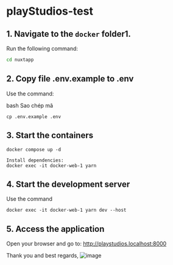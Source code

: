 # playStudios-test


## 1. Navigate to the `docker` folder1. 
Run the following command:
```bash
cd nuxtapp
```

## 2. Copy file .env.example to .env
Use the command:

bash
Sao chép mã

```
cp .env.example .env
```

## 3. Start the containers
```
docker compose up -d 

Install dependencies:
docker exec -it docker-web-1 yarn 
```

## 4. Start the development server
Use the command
```
docker exec -it docker-web-1 yarn dev --host
```

## 5. Access the application
Open your browser and go to:
http://playstudios.localhost:8000

Thank you and best regards,
![image](https://github.com/user-attachments/assets/194fbf37-9da4-4540-9da4-3d5507179ce3)
